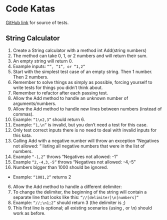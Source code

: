# Code Katas

[GitHub link](https://github.com/garora/TDD-Katas/blob/main/src/README.md#the-fizzbuzz-kata)
for source of tests.

## String Calculator

1. Create a String calculator with a method int Add(string numbers)
  1. The method can take 0, 1, or 2 numbers and will return their sum.
  2. An empty string will return 0.
  3. Example inputs: `“”, “1”, or “1,2”`
  4. Start with the simplest test case of an empty string. Then 1 number. Then 2
     numbers.
  5. Remember to solve things as simply as possible, forcing yourself to write
     tests for things you didn’t think about.
  6. Remember to refactor after each passing test.
2. Allow the Add method to handle an unknown number of arguments/numbers.
3. Allow the Add method to handle new lines between numbers (instead of commas).
  1. Example: `“1\n2,3”` should return 6.
  2. Example: `“1,\n”` is invalid, but you don’t need a test for this case.
  3. Only test correct inputs  there is no need to deal with invalid inputs for
     this kata.
4. Calling Add with a negative number will throw an exception “Negatives not
   allowed: “ listing all negative numbers that were in the list of numbers.
  1. Example `“-1,2”` throws “Negatives not allowed: -1”
  2. Example `“2,-4,3,-5”` throws “Negatives not allowed: -4,-5”
5. Numbers bigger than 1000 should be ignored.
  * Example: `“1001,2”` returns 2
6. Allow the Add method to handle a different delimiter:
  1. To change the delimiter, the beginning of the string will contain a
     separate line that looks like this: `“//[delimiter]\n[numbers]”`
  2. Example: `“//;\n1;2”` should return 3 (the delimiter is ;)
  3. This first line is optional; all existing scenarios (using , or \n) should
     work as before.

